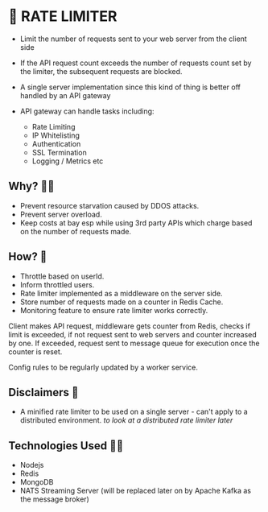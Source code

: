 # :guard: RATE LIMITER

- Limit the number of requests sent to your web server from the client side
- If the API request count exceeds the number of requests count set by the limiter, the subsequent requests are blocked.
- A single server implementation since this kind of thing is better off handled by an API gateway
- API gateway can handle tasks including:

  - Rate Limiting
  - IP Whitelisting
  - Authentication
  - SSL Termination
  - Logging / Metrics etc

## Why? :man_shrugging:

- Prevent resource starvation caused by DDOS attacks.
- Prevent server overload.
- Keep costs at bay esp while using 3rd party APIs which charge based on the number of requests made.

## How? :thinking:

- Throttle based on userId.
- Inform throttled users.
- Rate limiter implemented as a middleware on the server side.
- Store number of requests made on a counter in Redis Cache.
- Monitoring feature to ensure rate limiter works correctly.

Client makes API request, middleware gets counter from Redis, checks if limit is exceeded, if not request sent to web servers and counter increased by one. If exceeded, request sent to message queue for execution once the counter is reset.

Config rules to be regularly updated by a worker service.

## Disclaimers :yawning_face:

- A minified rate limiter to be used on a single server - can't apply to a distributed environment.
  _to look at a distributed rate limiter later_

## Technologies Used :technologist:

- Nodejs
- Redis
- MongoDB
- NATS Streaming Server (will be replaced later on by Apache Kafka as the message broker)
